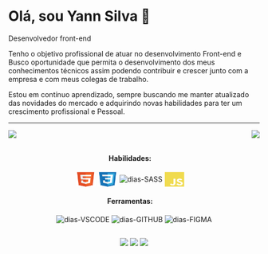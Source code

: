 <h1> Olá, sou Yann Silva 👋</h1>
<p> Desenvolvedor front-end</p>
<p>Tenho o objetivo profissional de atuar no desenvolvimento Front-end e Busco oportunidade 
que permita o desenvolvimento dos meus conhecimentos técnicos assim podendo contribuir e crescer junto com a empresa e com meus colegas de trabalho.</p>

Estou em contínuo aprendizado, sempre buscando me manter atualizado das novidades do mercado e adquirindo novas habilidades para ter um crescimento profissional e Pessoal.


<hr>

<!-- <div>
  <a href="https://github.com/YannSilvaWeb">
  <img height="180em" src="https://github-readme-stats.vercel.app/api?username=YannSilvaWeb&theme=algolia&include_all_commits=true&count_private=true"/>
  <img align="right" src="https://github-readme-stats.vercel.app/api/top-langs/?username=YannSilvaWeb&layout=compact&langs_count=7&theme=algolia"/>
</div>  -->

<div>
<img height="180em" src="https://github-readme-stats.vercel.app/api?username=YannSilvaWeb&show_icons=true&theme=algolia"/>
<img align="right" height="165em" src="https://github-readme-stats.vercel.app/api/top-langs/?username=YannSilvaWeb&theme=algolia&hide_border=false&include_all_commits=true&count_private=false&layout=compact"/>
</div>

 ##

  <div align="center" style="display: inline_block">
    <h4>Habilidades:</h4>
      <img align="center" alt="dias-HTML" height="30" width="40" src="https://raw.githubusercontent.com/devicons/devicon/master/icons/html5/html5-original.svg">
      <img align="center" alt="dias-CSS" height="30" width="40" src="https://raw.githubusercontent.com/devicons/devicon/master/icons/css3/css3-original.svg">
      <img align="center" alt="dias-SASS" height="30" width="40" src="https://cdn.jsdelivr.net/gh/devicons/devicon/icons/sass/sass-original.svg">
      <img align="center" alt="dias-Js" height="30" width="40" src="https://raw.githubusercontent.com/devicons/devicon/master/icons/javascript/javascript-plain.svg">  
  </div>
  
  <div align="center" style="display: inline_block">
    <h4>Ferramentas:</h4>
      <img align="center" alt="dias-VSCODE" height="30" width="40" src="https://cdn.jsdelivr.net/gh/devicons/devicon/icons/vscode/vscode-original.svg">
      <img align="center" alt="dias-GITHUB" height="30" width="40" src="https://cdn.jsdelivr.net/gh/devicons/devicon/icons/github/github-original.svg">
      <img align="center" alt="dias-FIGMA" height="30" width="40" src="https://cdn.jsdelivr.net/gh/devicons/devicon/icons/figma/figma-original.svg"> 
  </div>
  
 ##
  
  <div align="center"> 
    <a href="https://www.linkedin.com/in/yannsilva/" target="_blank"><img src="https://img.shields.io/badge/-LinkedIn-%230077B5?style=for-the-badge&logo=linkedin&logoColor=white" target="_blank"></a>
    <a href="https://instagram.com/yannsilva90" target="_blank"><img src="https://img.shields.io/badge/-Instagram-%23E4405F?style=for-the-badge&logo=instagram&logoColor=white" target="_blank"></a>
    <a href="https://www.youtube.com/GrandChaseAL" target="_blank"><img src="https://img.shields.io/badge/YouTube-FF0000?style=for-the-badge&logo=youtube&logoColor=white" target="_blank"></a>
  </div>
